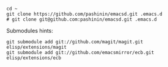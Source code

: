 
    cd ~
    git clone https://github.com/pashinin/emacsd.git .emacs.d
    # git clone git@github.com:pashinin/emacsd.git .emacs.d


Submodules hints:

    git submodule add git://github.com/magit/magit.git elisp/extensions/magit
    git submodule add git://github.com/emacsmirror/ecb.git elisp/extensions/ecb
